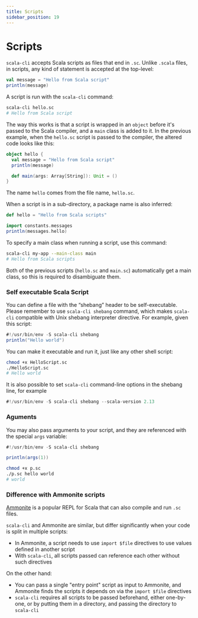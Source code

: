 ```yaml
---
title: Scripts
sidebar_position: 19
---
```


# Scripts

`scala-cli` accepts Scala scripts as files that end in `.sc`.
Unlike `.scala` files, in scripts, any kind of statement is accepted at the top-level:

```scala title=hello.sc
val message = "Hello from Scala script"
println(message)
```

A script is run with the `scala-cli` command:

```bash
scala-cli hello.sc
# Hello from Scala script
```

The way this works is that a script is wrapped in an `object` before it's passed to the Scala compiler, and a `main` class is added to it.
In the previous example, when the `hello.sc` script is passed to the compiler, the altered code looks like this:

```scala
object hello {
  val message = "Hello from Scala script"
  println(message)

  def main(args: Array[String]): Unit = ()
}
```

The name `hello` comes from the file name, `hello.sc`.

When a script is in a sub-directory, a package name is also inferred:

```scala title=my-app/constants/messages.sc
def hello = "Hello from Scala scripts"
```

```scala title=my-app/main.sc
import constants.messages
println(messages.hello)
```

To specify a main class when running a script, use this command:

```bash
scala-cli my-app --main-class main
# Hello from Scala scripts
```

Both of the previous scripts (`hello.sc` and `main.sc`) automatically get a main class, so this is required to disambiguate them.

### Self executable Scala Script

You can define a file with the “shebang” header to be self-executable. Please remember to use `scala-cli shebang`
command, which makes `scala-cli` compatible with Unix shebang interpreter directive.  For example, given this script:

```scala title=HelloScript.sc
#!/usr/bin/env -S scala-cli shebang
println("Hello world")
```

You can make it executable and run it, just like any other shell script:

```bash
chmod +x HelloScript.sc
./HelloScript.sc
# Hello world
```

It is also possible to set `scala-cli` command-line options in the shebang line, for example
```scala title=Shebang213.sc
#!/usr/bin/env -S scala-cli shebang --scala-version 2.13
```

### Aguments

You may also pass arguments to your script, and they are referenced with the special `args` variable:

```scala title=p.sc
#!/usr/bin/env -S scala-cli shebang

println(args(1))
```

```bash
chmod +x p.sc
./p.sc hello world
# world
```

### Difference with Ammonite scripts

[Ammonite](http://ammonite.io) is a popular REPL for Scala that can also compile and run `.sc` files.

`scala-cli` and Ammonite are similar, but differ significantly when your code is split in multiple scripts:
- In Ammonite, a script needs to use `import $file` directives to use values defined in another script
- With `scala-cli`, all scripts passed can reference each other without such directives

On the other hand:
- You can pass a single "entry point" script as input to Ammonite, and Ammonite finds the scripts it depends on via the `import $file` directives
- `scala-cli` requires all scripts to be passed beforehand, either one-by-one, or by putting them in a directory, and passing the directory to `scala-cli`
